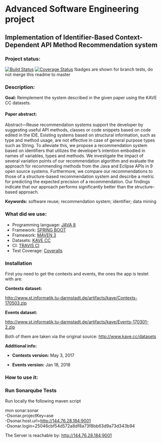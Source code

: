 # Advanced Software Engineering project
## Implementation of Identifier-Based Context-Dependent API Method Recommendation system

### Project status:
[![Build Status](https://travis-ci.org/Amos94/ASE.svg?branch=tests)](https://travis-ci.org/Amos94/ASE)
[![Coverage Status](https://coveralls.io/repos/github/Amos94/ASE/badge.svg?branch=tests)](https://coveralls.io/github/Amos94/ASE?branch=tests)
!badges are shown for branch tests, do not merge this readme to master
### Description:
**Goal:** Reimplement the system described in the given paper using the KAVE CC datasets.

#### Paper abstract:
Abstract—Reuse recommendation systems support the developer by suggesting useful API methods, classes or code snippets based on code edited in the IDE. Existing systems based on structural information, such as type and method usage, are not effective in case of general purpose types such as String. To alleviate this, we propose a recommendation system based on identifiers that utilizes the developer’s intention embodied in names of variables, types and methods. We investigate the impact of several variation points of our recommendation algorithm and evaluate the approach for recommending methods from the Java and Eclipse APIs in 9 open source systems. Furthermore, we compare our recommendations to those of a structure-based recommendation system and describe a metric for predicting the expected precision of a recommendation. Our findings indicate that our approach performs significantly better than the structure-based approach.

**Keywords:** software reuse; recommendation system; identifier; data mining

### What did we use:
* Programming language: [JAVA 8](https://www.java.com/en/)
* Framework: [SPRING BOOT](https://spring.io/projects/spring-boot)
* Framework: [MAVEN 3](https://maven.apache.org/)
* Datasets: [KAVE CC](http://kave.cc/)
* CI: [TRAVIS CI](https://travis-ci.org)
* Test Coverage: [Coveralls](https://coveralls.io)


### Installation 

First you need to get the contexts and events, the ones the app is testet with are:

**Contexts dataset:**

http://www.st.informatik.tu-darmstadt.de/artifacts/kave/Contexts-170503.zip

**Events dataset:**

http://www.st.informatik.tu-darmstadt.de/artifacts/kave/Events-170301-2.zip

Both of them are taken via the original source: http://www.kave.cc/datasets

**Additional info:**

  * **Contexts version:** May 3, 2017

  * **Events version:** Jan 18, 2018

### How to use it:


### Run Sonarqube Tests

Run locally the following maven script

mvn sonar:sonar \
  -Dsonar.projectKey=ase \
  -Dsonar.host.url=http://144.76.28.184:9001 \
  -Dsonar.login=25046cbf54d572a8df8a73f8bb63d9a73d343b94
  
The Server is reachable by: http://144.76.28.184:9001
  
  

